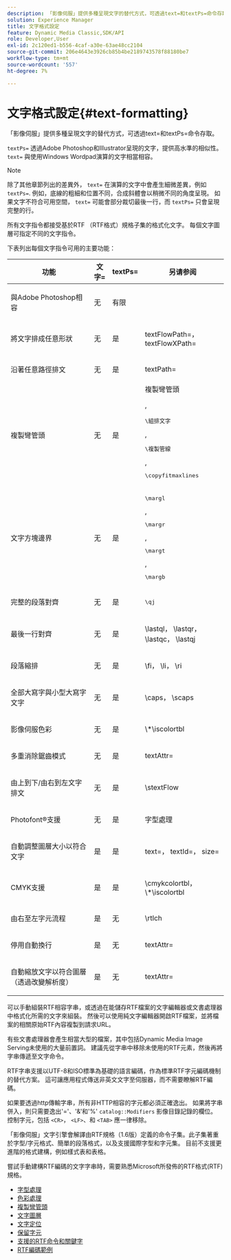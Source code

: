 ```yaml
---
description: 「影像伺服」提供多種呈現文字的替代方式，可透過text=和textPs=命令存取。
solution: Experience Manager
title: 文字格式設定
feature: Dynamic Media Classic,SDK/API
role: Developer,User
exl-id: 2c120ed1-b556-4caf-a30e-63ae48cc2104
source-git-commit: 206e4643e3926cb85b4be2189743578f88180be7
workflow-type: tm+mt
source-wordcount: '557'
ht-degree: 7%

---
```


# 文字格式設定{#text-formatting}

「影像伺服」提供多種呈現文字的替代方式，可透過text=和textPs=命令存取。

`textPs=` 透過Adobe Photoshop和Illustrator呈現的文字，提供高水準的相似性。 `text=` 與使用Windows Wordpad演算的文字相當相容。

>[!NOTE]
>
>除了其他章節列出的差異外， `text=` 在演算的文字中會產生細微差異，例如 `textPs=`. 例如，底線的粗細和位置不同，合成斜體會以稍微不同的角度呈現。 如果文字不符合可用空間， `text=` 可能會部分裁切最後一行，而 `textPs=` 只會呈現完整的行。

所有文字指令都接受基於RTF （RTF格式）規格子集的格式化文字。 每個文字圖層可指定不同的文字指令。

下表列出每個文字指令可用的主要功能：

<table id="table_9C41CBDA94C24805B538E5049B0137C6"> 
 <thead> 
  <tr> 
   <th class="entry"> <b> 功能</b> </th> 
   <th class="entry"> <b> 文字=</b> </th> 
   <th class="entry"> <b> textPs=</b> </th> 
   <th class="entry"> <b> 另请参阅</b> </th> 
  </tr> 
 </thead>
 <tbody> 
  <tr> 
   <td> <p> 與Adobe Photoshop相容 </p> </td> 
   <td> <p> 无 </p> </td> 
   <td> <p> 有限 </p> </td> 
   <td> <p> </p> </td> 
  </tr> 
  <tr> 
   <td> <p>將文字排成任意形狀 </p> </td> 
   <td> <p>无 </p> </td> 
   <td> <p>是 </p> </td> 
   <td> <p>textFlowPath=， textFlowXPath= </p> </td> 
  </tr> 
  <tr> 
   <td> <p>沿著任意路徑排文 </p> </td> 
   <td> <p>无 </p> </td> 
   <td> <p>是 </p> </td> 
   <td> <p>textPath= </p> </td> 
  </tr> 
  <tr> 
   <td> <p>複製彎管頭 </p> </td> 
   <td> <p>无 </p> </td> 
   <td> <p>是 </p> </td> 
   <td> 複製彎管頭 <p>, <pre>\組排文字</pre>, <pre>\複製管線</pre>, <pre>\copyfitmaxlines</pre> </p> </td> 
  </tr> 
  <tr> 
   <td> <p>文字方塊邊界 </p> </td> 
   <td> <p>无 </p> </td> 
   <td> <p>是 </p> </td> 
   <td> <p><pre>\margl</pre>, <pre>\margr</pre>, <pre>\margt</pre>, <pre>\margb</pre> </p> </td> 
  </tr> 
  <tr> 
   <td> <p>完整的段落對齊 </p> </td> 
   <td> <p>无 </p> </td> 
   <td> <p>是 </p> </td> 
   <td> <p><pre>\qj</pre> </p> </td> 
  </tr> 
  <tr> 
   <td> <p>最後一行對齊 </p> </td> 
   <td> <p>无 </p> </td> 
   <td> <p>是 </p> </td> 
   <td> <p>\lastql， \lastqr， \lastqc， \lastqj </p> </td> 
  </tr> 
  <tr> 
   <td> <p>段落縮排 </p> </td> 
   <td> <p>无 </p> </td> 
   <td> <p>是 </p> </td> 
   <td> <p>\fi， \li， \ri </p> </td> 
  </tr> 
  <tr> 
   <td> <p>全部大寫字與小型大寫字文字 </p> </td> 
   <td> <p>无 </p> </td> 
   <td> <p>是 </p> </td> 
   <td> <p>\caps， \scaps </p> </td> 
  </tr> 
  <tr> 
   <td> <p>影像伺服色彩 </p> </td> 
   <td> <p>无 </p> </td> 
   <td> <p>是 </p> </td> 
   <td> <p>\*\iscolortbl </p> </td> 
  </tr> 
  <tr> 
   <td> <p>多重消除鋸齒模式 </p> </td> 
   <td> <p>无 </p> </td> 
   <td> <p>是 </p> </td> 
   <td> <p>textAttr= </p> </td> 
  </tr> 
  <tr> 
   <td> <p>由上到下/由右到左文字排文 </p> </td> 
   <td> <p>无 </p> </td> 
   <td> <p>是 </p> </td> 
   <td> <p>\stextFlow </p> </td> 
  </tr> 
  <tr> 
   <td> <p>Photofont®支援 </p> </td> 
   <td> <p>无 </p> </td> 
   <td> <p>是 </p> </td> 
   <td> 字型處理 </td> 
  </tr> 
  <tr> 
   <td> <p>自動調整圖層大小以符合文字 </p> </td> 
   <td> <p>是 </p> </td> 
   <td> <p>是 </p> </td> 
   <td> <p>text=， textId=， size= </p> </td> 
  </tr> 
  <tr> 
   <td> <p>CMYK支援 </p> </td> 
   <td> <p>是 </p> </td> 
   <td> <p>是 </p> </td> 
   <td> <p>\cmykcolortbl， \*\iscolortbl </p> </td> 
  </tr> 
  <tr> 
   <td> <p>由右至左字元流程 </p> </td> 
   <td> <p>是 </p> </td> 
   <td> <p>无 </p> </td> 
   <td> <p>\rtlch </p> </td> 
  </tr> 
  <tr> 
   <td> <p>停用自動換行 </p> </td> 
   <td> <p>是 </p> </td> 
   <td> <p>无 </p> </td> 
   <td> <p>textAttr= </p> </td> 
  </tr> 
  <tr> 
   <td> <p>自動縮放文字以符合圖層（透過改變解析度） </p> </td> 
   <td> <p>是 </p> </td> 
   <td> <p>无 </p> </td> 
   <td> <p>textAttr= </p> </td> 
  </tr> 
 </tbody> 
</table>

可以手動組裝RTF相容字串，或透過在能儲存RTF檔案的文字編輯器或文書處理器中格式化所需的文字來組裝。 然後可以使用純文字編輯器開啟RTF檔案，並將檔案的相關原始RTF內容複製到請求URL。

有些文書處理器會產生相當大型的檔案，其中包括Dynamic Media Image Serving未使用的大量前置詞。 建議先從字串中移除未使用的RTF元素，然後再將字串傳遞至文字命令。

RTF字串支援以UTF-8和ISO標準為基礎的語言編碼，作為標準RTF字元編碼機制的替代方案。 這可讓應用程式傳送非英文文字至伺服器，而不需要瞭解RTF編碼。

如果要透過http傳輸字串，所有非HTTP相容的字元都必須正確逸出。 如果將字串併入，則只需要逸出&#39;=&#39;、&#39;&amp;&#39;和&#39;%&#39; `catalog::Modifiers` 影像目錄記錄的欄位。 控制字元，包括 `<CR>`， `<LF>`、和 `<TAB>` 應一律移除。

「影像伺服」文字引擎會解譯由RTF規格（1.6版）定義的命令子集。此子集著重於字型/字元格式、簡單的段落格式，以及支援國際字型和字元集。 目前不支援更進階的格式建構，例如樣式表和表格。

嘗試手動建構RTF編碼的文字字串時，需要熟悉Microsoft所發佈的RTF格式(RTF)規格。

* [字型處理](r-font-handling.md)
* [色彩處理](r-color-handling.md)
* [複製彎管頭](r-copy-fitting.md)
* [文字圖層](r-text-layers.md)
* [文字定位](r-text-positioning.md)
* [保留字元](r-reserved-characters.md)
* [支援的RTF命令和關鍵字](c-supported-rtf-commands-and-keywords/c-supported-rtf-commands-and-keywords.md)
* [RTF編碼範例](r-rtf-encoding-examples.md)
